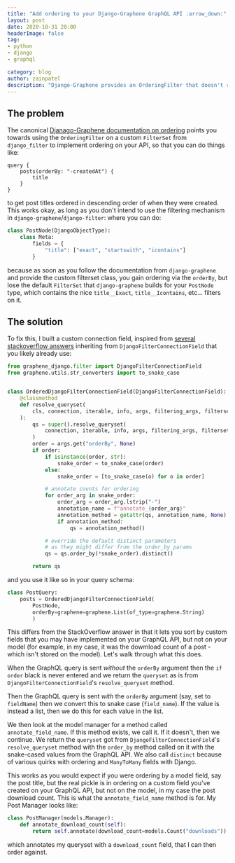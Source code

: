 ```yaml
---
title: "Add ordering to your Django-Graphene GraphQL API :arrow_down:"
layout: post
date: 2020-10-31 20:00
headerImage: false
tag:
- python
- django
- graphql

category: blog
author: zainpatel
description: "Django-Graphene provides an OrderingFilter that doesn't really work if you use any other filtering features with Django. This post walks through how I worked around this and implemented an extensible ordering mechanism on my Django GraphQL API, including the ability to filter on custom fields (as opposed to only model fields)"
---
```


## The problem

The canonical [Djanago-Graphene documentation on ordering](https://docs.graphene-python.org/projects/django/en/latest/filtering/#ordering) points you towards using the `OrderingFilter` on a custom `FilterSet` from `django_filter` to implement ordering on your API, so that you can do things like:


```
query {
    posts(orderBy: "-createdAt") {
        title
    }
}
```

to get post titles ordered in descending order of when they were created. This works okay, as long as you don't intend to use the filtering mechanism in `django-graphene`/`django-filter`: where you can do:


```python
class PostNode(DjangoObjectType):
    class Meta:
        fields = {
            "title": ["exact", "startswith", "icontains"]
        }
```

because as soon as you follow the documentation from `django-graphene` and provide the custom filterset class, you gain ordering via the `orderBy`, but lose the default `FilterSet` that `django-graphene` builds for your `PostNode` type, which contains the nice `title__Exact`, `title__Icontains`, etc... filters on it.

## The solution

To fix this, I built a custom connection field, inspired from [several stackoverflow answers](https://stackoverflow.com/questions/57478464/django-graphene-relay-order-by-orderingfilter) inheriting from `DjangoFilterConnectionField` that you likely already use:


```python
from graphene_django.filter import DjangoFilterConnectionField
from graphene.utils.str_converters import to_snake_case


class OrderedDjangoFilterConnectionField(DjangoFilterConnectionField):
    @classmethod
    def resolve_queryset(
        cls, connection, iterable, info, args, filtering_args, filterset_class
    ):
        qs = super().resolve_queryset(
            connection, iterable, info, args, filtering_args, filterset_class
        )
        order = args.get("orderBy", None)
        if order:
            if isinstance(order, str):
                snake_order = to_snake_case(order)
            else:
                snake_order = [to_snake_case(o) for o in order]

            # annotate counts for ordering
            for order_arg in snake_order:
                order_arg = order_arg.lstrip("-")
                annotation_name = f"annotate_{order_arg}"
                annotation_method = getattr(qs, annotation_name, None)
                if annotation_method:
                    qs = annotation_method()

            # override the default distinct parameters
            # as they might differ from the order_by params
            qs = qs.order_by(*snake_order).distinct()

        return qs
```

and you use it like so in your query schema:

```python
class PostQuery:
    posts = OrderedDjangoFilterConnectionField(
        PostNode,
        orderBy=graphene=graphene.List(of_type=graphene.String)
        )
```

This differs from the StackOverflow answer in that it lets you sort by custom fields that you may have implemented on your GraphQL API, but not on your model (for example, in my case, it was the dowmload count of a post - which isn't stored on the model). Let's walk through what this does.

When the GraphQL query is sent _without_ the `orderBy` argument then the `if order` black is never entered and we return the `queryset` as is from `DjangoFilterConnectionField`'s `resolve_queryset` method.

Then the GraphQL query is sent _with_ the `orderBy` argument (say, set to `fieldName`) then we convert this to snake case (`field_name`). If the value is instead a list, then we do this for each value in the list.

We then look at the model manager for a method called `annotate_field_name`. If this method exists, we call it. If it doesn't, then we continue. We return the `queryset` got from `DjangoFilterConnectionField`'s `resolve_queryset` method with the `order_by` method called on it with the snake-cased values from the GraphQL API. We also call `distinct` because of various quirks with ordering and `ManyToMany` fields with Django.

This works as you would expect if you were ordering by a model field, say the post title, but the real pickle is in ordering on a custom field you've created on your GraphQL API, but not on the model, in my case the post download count. This is what the `annotate_field_name` method is for. My Post Manager looks like:


```python
class PostManager(models.Manager):
    def annotate_download_count(self):
        return self.annotate(download_count=models.Count("downloads"))
```

which annotates my queryset with a `download_count` field, that I can then order against.
